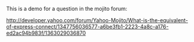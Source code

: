 This is a demo for a question in the mojito forum:

http://developer.yahoo.com/forum/Yahoo-Mojito/What-is-the-equivalent-of-express-connect/1347756036577-a6be3fb1-2223-4a8c-a176-ed2ac94b983f/1363029036870